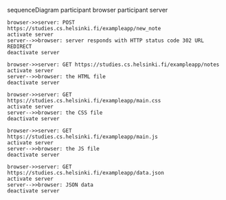 sequenceDiagram
    participant browser
    participant server

    browser->>server: POST https://studies.cs.helsinki.fi/exampleapp/new_note
    activate server
    server-->>browser: server responds with HTTP status code 302 URL REDIRECT
    deactivate server

    browser->>server: GET https://studies.cs.helsinki.fi/exampleapp/notes
    activate server
    server-->>browser: the HTML file
    deactivate server

    browser->>server: GET https://studies.cs.helsinki.fi/exampleapp/main.css
    activate server
    server-->>browser: the CSS file
    deactivate server

    browser->>server: GET https://studies.cs.helsinki.fi/exampleapp/main.js
    activate server
    server-->>browser: the JS file
    deactivate server

    browser->>server: GET https://studies.cs.helsinki.fi/exampleapp/data.json
    activate server
    server-->>browser: JSON data
    deactivate server
